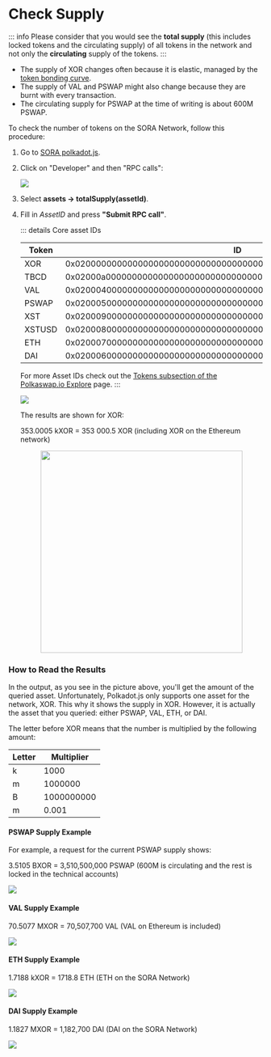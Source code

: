 # Check Supply

::: info
Please consider that you would see the **total supply** (this includes locked tokens and the circulating supply) of all tokens in the network and not only the **circulating** supply of the tokens.
:::

- The supply of XOR changes often because it is elastic, managed by the [token bonding curve](tbc.md).
- The supply of VAL and PSWAP might also change because they are burnt with every transaction.
- The circulating supply for PSWAP at the time of writing is about 600M PSWAP.

To check the number of tokens on the SORA Network, follow this procedure:

1. Go to [SORA polkadot.js](https://polkadot.js.org/apps/?rpc=wss%3A%2F%2Fws.sora2.soramitsu.co.jp#/rpc).

2. Click on "Developer" and then "RPC calls":

   ![](/.gitbook/assets/check-supply-rpc-calls.png)

3. Select **assets → totalSupply(assetId)**.
4. Fill in _AssetID_ and press **"Submit RPC call"**.

   ::: details Core asset IDs

   | Token  | ID                                                                 |
   | ------ | ------------------------------------------------------------------ |
   | XOR    | 0x0200000000000000000000000000000000000000000000000000000000000000 |
   | TBCD   | 0x02000a0000000000000000000000000000000000000000000000000000000000 |
   | VAL    | 0x0200040000000000000000000000000000000000000000000000000000000000 |
   | PSWAP  | 0x0200050000000000000000000000000000000000000000000000000000000000 |
   | XST    | 0x0200090000000000000000000000000000000000000000000000000000000000 |
   | XSTUSD | 0x0200080000000000000000000000000000000000000000000000000000000000 |
   | ETH    | 0x0200070000000000000000000000000000000000000000000000000000000000 |
   | DAI    | 0x0200060000000000000000000000000000000000000000000000000000000000 |

   For more Asset IDs check out the [Tokens subsection of the Polkaswap.io Explore](https://polkaswap.io/#/explore/tokens) page.
   :::

   ![](/.gitbook/assets/check-supply-fill-in-asset-id.png)

   The results are shown for XOR:

   353.0005 kXOR = 353 000.5 XOR (including XOR on the Ethereum network)

   <center><img src="/.gitbook/assets/check-supply-xor-output.png" width="400"></center>

### How to Read the Results

In the output, as you see in the picture above, you'll get the amount of the queried asset. Unfortunately, Polkadot.js only supports one asset for the network, XOR. This why it shows the supply in XOR. However, it is actually the asset that you queried: either PSWAP, VAL, ETH, or DAI.

The letter before XOR means that the number is multiplied by the following amount:

| Letter | Multiplier |
| ------ | ---------- |
| k      | 1000       |
| m      | 1000000    |
| B      | 1000000000 |
| m      | 0.001      |

#### PSWAP Supply Example

For example, a request for the current PSWAP supply shows:

3.5105 BXOR = 3,510,500,000 PSWAP (600M is circulating and the rest is locked in the technical accounts)

![](/.gitbook/assets/check-supply-pswap-example.png)

#### VAL Supply Example

70.5077 MXOR = 70,507,700 VAL (VAL on Ethereum is included)

![](/.gitbook/assets/check-supply-val-example.png)

#### ETH Supply Example

1.7188 kXOR = 1718.8 ETH (ETH on the SORA Network)

![](/.gitbook/assets/check-supply-eth-example.png)

#### DAI Supply Example

1.1827 MXOR = 1,182,700 DAI (DAI on the SORA Network)

![](/.gitbook/assets/check-supply-dai-example.png)

